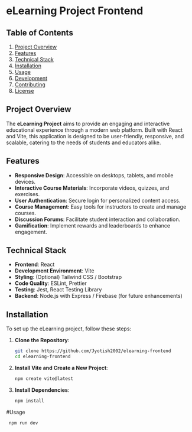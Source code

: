 # eLearning Project Frontend

## Table of Contents
1. [Project Overview](#project-overview)
2. [Features](#features)
3. [Technical Stack](#technical-stack)
4. [Installation](#installation)
5. [Usage](#usage)
6. [Development](#development)
7. [Contributing](#contributing)
8. [License](#license)

## Project Overview
The **eLearning Project** aims to provide an engaging and interactive educational experience through a modern web platform. Built with React and Vite, this application is designed to be user-friendly, responsive, and scalable, catering to the needs of students and educators alike.

## Features
- **Responsive Design**: Accessible on desktops, tablets, and mobile devices.
- **Interactive Course Materials**: Incorporate videos, quizzes, and exercises.
- **User Authentication**: Secure login for personalized content access.
- **Course Management**: Easy tools for instructors to create and manage courses.
- **Discussion Forums**: Facilitate student interaction and collaboration.
- **Gamification**: Implement rewards and leaderboards to enhance engagement.

## Technical Stack
- **Frontend**: React
- **Development Environment**: Vite
- **Styling**: (Optional) Tailwind CSS / Bootstrap
- **Code Quality**: ESLint, Prettier
- **Testing**: Jest, React Testing Library
- **Backend**: Node.js with Express / Firebase (for future enhancements)

## Installation
To set up the eLearning project, follow these steps:

1. **Clone the Repository**:
   ```bash
   git clone https://github.com/Jyotish2002/elearning-frontend
   cd elearning-frontend
2. **Install Vite and Create a New Project**:
   ```bash
   npm create vite@latest
3. **Install Dependencies**:
   ```bash
   npm install
#Usage
 ```bash
  npm run dev
